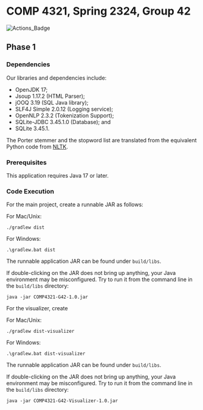 # COMP 4321, Spring 2324, Group 42
![Actions_Badge](https://github.com/151044/COMP4321-G42/actions/workflows/test.yml/badge.svg)
## Phase 1
### Dependencies
Our libraries and dependencies include:
- OpenJDK 17;
- Jsoup 1.17.2 (HTML Parser);
- jOOQ 3.19 (SQL Java library);
- SLF4J Simple 2.0.12 (Logging service);
- OpenNLP 2.3.2 (Tokenization Support);
- SQLite-JDBC 3.45.1.0 (Database); and
- SQLite 3.45.1.

The Porter stemmer and the stopword list are translated from the equivalent Python code from [NLTK](https://www.nltk.org/).

### Prerequisites
This application requires Java 17 or later.

### Code Execution
For the main project, create a runnable JAR as follows:

For Mac/Unix:
```
./gradlew dist
```

For Windows:
```
.\gradlew.bat dist
```

The runnable application JAR can be found under `build/libs`.

If double-clicking on the JAR does not bring up anything, your Java environment may be misconfigured. Try to run it from the command line in the `build/libs` directory:
```
java -jar COMP4321-G42-1.0.jar
```

For the visualizer, create

For Mac/Unix:
```
./gradlew dist-visualizer
```

For Windows:
```
.\gradlew.bat dist-visualizer
```

The runnable application JAR can be found under `build/libs`.

If double-clicking on the JAR does not bring up anything, your Java environment may be misconfigured. Try to run it from the command line in the `build/libs` directory:
```
java -jar COMP4321-G42-Visualizer-1.0.jar
```